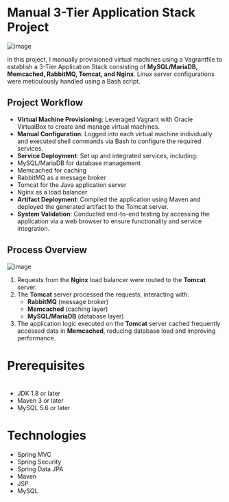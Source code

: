 # Manual 3-Tier Application Stack Project  

![image](https://github.com/user-attachments/assets/679d2eb2-31ce-47a8-87e2-1d6f012bbbf4)

In this project, I manually provisioned virtual machines using a Vagrantfile to establish a 3-Tier Application Stack consisting of **MySQL/MariaDB, Memcached, RabbitMQ, Tomcat, and Nginx**. Linux server configurations were meticulously handled using a Bash script.  

## Project Workflow  
- **Virtual Machine Provisioning**: Leveraged Vagrant with Oracle VirtualBox to create and manage virtual machines.  
- **Manual Configuration**: Logged into each virtual machine individually and executed shell commands via Bash to configure the required services.  
-  **Service Deployment**: Set up and integrated services, including:  
  - MySQL/MariaDB for database management  
  - Memcached for caching  
  - RabbitMQ as a message broker  
  - Tomcat for the Java application server  
  - Nginx as a load balancer  
-  **Artifact Deployment**: Compiled the application using Maven and deployed the generated artifact to the Tomcat server.  
-  **System Validation**: Conducted end-to-end testing by accessing the application via a web browser to ensure functionality and service integration.  

## Process Overview 

![image](https://github.com/user-attachments/assets/66b4b5e0-7012-4016-8a65-0229c214252a)

1. Requests from the **Nginx** load balancer were routed to the **Tomcat** server.  
2. The **Tomcat** server processed the requests, interacting with:  
   - **RabbitMQ** (message broker)  
   - **Memcached** (caching layer)  
   - **MySQL/MariaDB** (database layer)  
3. The application logic executed on the **Tomcat** server cached frequently accessed data in **Memcached**, reducing database load and improving performance.  

# Prerequisites
#
- JDK 1.8 or later
- Maven 3 or later
- MySQL 5.6 or later

# Technologies 
- Spring MVC
- Spring Security
- Spring Data JPA
- Maven
- JSP
- MySQL


